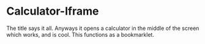 # Calculator-Iframe
The title says it all. Anyways it opens a calculator in the middle of the screen which works, and is cool. This functions as a bookmarklet.

